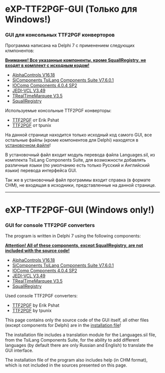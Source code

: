 # eXP-TTF2PGF-GUI (Только для Windows!)
### GUI для консольных TTF2PGF конверторов

Программа написана на Delphi 7 с применением следующих клмпонентов:

**<u>Внимание! Все указанные компоненты, кроме SquallRegistry, не входят в комплект с исходным кодом!</u>**

- [AlphaControls V16.18](http://www.alphaskins.com/)
- [SiComponents TsiLang Components Suite V7.6.0.1](http://www.tsilang.com/)
- [IOComp Components 4.0.4 SP2](https://www.iocomp.com/)
- [JEDI-VCL V3.49](https://www.delphi-jedi.org/)
- [TRealTimeMarquee V3.5](http://www.delphiarea.com/products/delphi-components/marquee/)
- [SquallRegistry](http://kladovka.net.ru/index.cgi?pid=list&rid=483)

Используемые консольные TTF2PGF конверторы:

- [TTF2PGF](https://www.pspx.ru/forum/showthread.php?t=86308) от Erik Pshat
- [TTF2PGF](https://github.com/tpunix/pgftool) от tpunix

На данной странице находится только исходный код самого GUI, все остальные файлы (кроме компонентов для Delphi) находятся в [установочном файле](https://mega.nz/file/4xdkxRRB#4A9eIPpN8b-dx0Sf7fM0p4HNzOzTjC4M2m_J3Y1n1n4)!

В установочный файл входит модуль перевода файла Languages.sil, из комплекта TsiLang Components Suite, для возможности добавлять различные языки (по умолчанию есть только Русский и Английский языки) перевода интерфейса GUI.

Так же в установочный файл программы входит справка (в формате CHM), не входящая в исходники, представленные на данной странице.

------

# eXP-TTF2PGF-GUI (Windows only!)

### GUI for console TTF2PGF converters

The program is written in Delphi 7 using the following components:

**<u>Attention! All of these components, except SquallRegistry, are not included with the source code!</u>**

- [AlphaControls V16.18](http://www.alphaskins.com/)
- [SiComponents TsiLang Components Suite V7.6.0.1](http://www.tsilang.com/)
- [IOComp Components 4.0.4 SP2](https://www.iocomp.com/)
- [JEDI-VCL V3.49](https://www.delphi-jedi.org/)
- [TRealTimeMarquee V3.5](http://www.delphiarea.com/products/delphi-components/marquee/)
- [SquallRegistry](http://kladovka.net.ru/index.cgi?pid=list&rid=483)

Used console TTF2PGF converters:

- [TTF2PGF](https://www.pspx.ru/forum/showthread.php?t=86308) by Erik Pshat
- [TTF2PGF](https://github.com/tpunix/pgftool) by tpunix

This page contains only the source code of the GUI itself, all other files (except components for Delphi) are in the [installation file](https://mega.nz/file/4xdkxRRB#4A9eIPpN8b-dx0Sf7fM0p4HNzOzTjC4M2m_J3Y1n1n4)!

The installation file includes a translation module for the Languages.sil file, from the TsiLang Components Suite, for the ability to add different languages (by default there are only Russian and English) to translate the GUI interface.

The installation file of the program also includes help (in CHM format), which is not included in the sources presented on this page.

